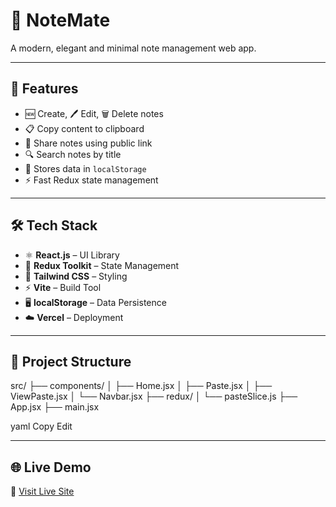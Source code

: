 # 📝 NoteMate

A modern, elegant and minimal note management web app.

---

## 🚀 Features

- 🆕 Create, 🖊️ Edit, 🗑️ Delete notes  
- 📋 Copy content to clipboard  
- 🔗 Share notes using public link  
- 🔍 Search notes by title  
- 💾 Stores data in `localStorage`  
- ⚡ Fast Redux state management  

---

## 🛠️ Tech Stack

- ⚛️ **React.js** – UI Library  
- 🧠 **Redux Toolkit** – State Management  
- 🎨 **Tailwind CSS** – Styling  
- ⚡ **Vite** – Build Tool  
- 🖥️ **localStorage** – Data Persistence  
- ☁️ **Vercel** – Deployment  

---

## 📁 Project Structure

src/
├── components/
│ ├── Home.jsx
│ ├── Paste.jsx
│ ├── ViewPaste.jsx
│ └── Navbar.jsx
├── redux/
│ └── pasteSlice.js
├── App.jsx
├── main.jsx

yaml
Copy
Edit

---

## 🌐 Live Demo

🔗 [Visit Live Site](https://note-mate-mauve.vercel.app)
